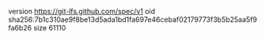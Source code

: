 version https://git-lfs.github.com/spec/v1
oid sha256:7b1c310ae9f8be13d5ada1bd1fa697e46cebaf02179773f3b5b25aa5f9fa6b26
size 61110

